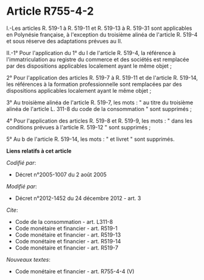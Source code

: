 # Article R755-4-2

I.-Les articles R. 519-1 à R. 519-11 et R. 519-13 à R. 519-31 sont applicables en Polynésie française, à l'exception du
troisième alinéa de l'article R. 519-4 et sous réserve des adaptations prévues au II. 

II.-1° Pour l'application du 1° du I de l'article R. 519-4, la référence à l'immatriculation au registre du commerce et des
sociétés est remplacée par des dispositions applicables localement ayant le même objet ; 

2° Pour l'application des articles R. 519-7 à R. 519-11 et de l'article R. 519-14, les références à la formation
professionnelle sont remplacées par des dispositions applicables localement ayant le même objet ; 

3° Au troisième alinéa de l'article R. 519-7, les mots : " au titre du troisième alinéa de l'article L. 311-8 du code de la
consommation " sont supprimés ; 

4° Pour l'application des articles R. 519-8 et R. 519-9, les mots : " dans les conditions prévues à l'article R. 519-12 "
sont supprimés ; 

5° Au b de l'article R. 519-14, les mots : " et livret " sont supprimés.

**Liens relatifs à cet article**

_Codifié par_:

  - Décret n°2005-1007 du 2 août 2005

_Modifié par_:

  - Décret n°2012-1452 du 24 décembre 2012 - art. 3

_Cite_:

  - Code de la consommation - art. L311-8
  - Code monétaire et financier - art. R519-1
  - Code monétaire et financier - art. R519-13
  - Code monétaire et financier - art. R519-14
  - Code monétaire et financier - art. R519-7

_Nouveaux textes_:

  - Code monétaire et financier - art. R755-4-4 (V)
